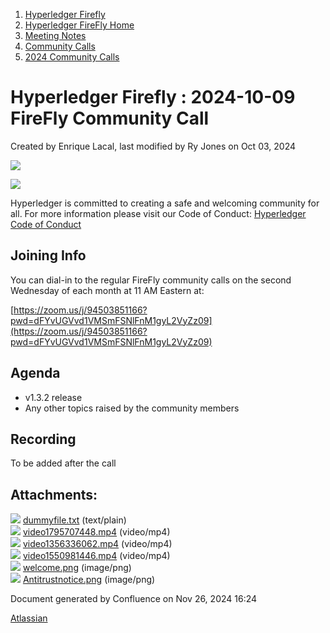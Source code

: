 1. [Hyperledger Firefly](index.html)
2. [Hyperledger FireFly Home](Hyperledger-FireFly-Home_20152345.html)
3. [Meeting Notes](Meeting-Notes_20156412.html)
4. [Community Calls](Community-Calls_20154671.html)
5. [2024 Community Calls](2024-Community-Calls_20156719.html)

# Hyperledger Firefly : 2024-10-09 FireFly Community Call

Created by Enrique Lacal, last modified by Ry Jones on Oct 03, 2024

![](attachments/25690113/25657433.png?height=150)

![](attachments/25690113/25264844.png?height=250)

Hyperledger is committed to creating a safe and welcoming community for all. For more information please visit our Code of Conduct: [Hyperledger Code of Conduct](https://lf-hyperledger.atlassian.net/wiki/spaces/HYP/pages/19595281/Hyperledger+Code+of+Conduct)

## Joining Info

You can dial-in to the regular FireFly community calls on the second Wednesday of each month at 11 AM Eastern at:

[https://zoom.us/j/94503851166?pwd=dFYvUGVvd1VMSmFSNlFnM1gyL2VyZz09](https://zoom.us/j/94503851166?pwd=dFYvUGVvd1VMSmFSNlFnM1gyL2VyZz09)

## Agenda

- v1.3.2 release
- Any other topics raised by the community members

## Recording

To be added after the call

## Attachments:

![](images/icons/bullet_blue.gif) [dummyfile.txt](attachments/25690113/25690122.txt) (text/plain)  
![](images/icons/bullet_blue.gif) [video1795707448.mp4](attachments/25690113/25690125.mp4) (video/mp4)  
![](images/icons/bullet_blue.gif) [video1356336062.mp4](attachments/25690113/25690128.mp4) (video/mp4)  
![](images/icons/bullet_blue.gif) [video1550981446.mp4](attachments/25690113/25690131.mp4) (video/mp4)  
![](images/icons/bullet_blue.gif) [welcome.png](attachments/25690113/25657433.png) (image/png)  
![](images/icons/bullet_blue.gif) [Antitrustnotice.png](attachments/25690113/25264844.png) (image/png)

Document generated by Confluence on Nov 26, 2024 16:24

[Atlassian](http://www.atlassian.com/)
